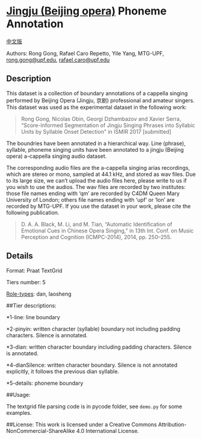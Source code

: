 # [Jingju (Beijing opera)](https://en.wikipedia.org/wiki/Peking_opera) Phoneme Annotation

[中文版](https://github.com/ronggong/jingjuPhonemeAnnotation/blob/master/READMEC.md)

Authors: Rong Gong, Rafael Caro Repetto, Yile Yang, MTG-UPF, rong.gong@upf.edu, rafael.caro@upf.edu

## Description
This dataset is a collection of boundary annotations of a cappella singing performed by Beijing Opera (Jingju, 京剧) professional and amateur singers. This dataset was used as the experimental dataset in the following work:

>Rong Gong, Nicolas Obin, Georgi Dzhambazov and Xavier Serra, “Score-Informed Segmentation of Jingju Singing Phrases into Syllabic Units by Syllable Onset Detection" in ISMIR 2017 [submitted]

The boundries have been annotated in a hierarchical way. Line (phrase), syllable, phoneme singing units have been annotated to a jingju (Beijing opera) a-cappella singing audio dataset.

The corresponding audio files are the a-cappella singing arias recordings, which are stereo or mono, sampled at 44.1 kHz, and stored as wav files. Due to its large size, we can’t upload the audio files here, please write to us if you wish to use the audios. The wav files are recorded by two institutes: those file names ending with ‘qm’ are recorded by C4DM Queen Mary University of London; others file names ending with ‘upf’ or ‘lon’ are recorded by MTG-UPF. If you use the dataset in your work, please cite the following publication.
 
>D. A. A. Black, M. Li, and M. Tian, “Automatic Identification of Emotional Cues in Chinese Opera Singing,” in 13th Int. Conf. on Music Perception and Cognition (ICMPC-2014), 2014, pp. 250–255.

## Details

Format: 	Praat TextGrid

Tiers number:	5

[Role-types](https://en.wikipedia.org/wiki/Peking_opera#Classification_of_performers_and_roles): dan, laosheng

##Tier descriptions:

*1-line:         line boundary

*2-pinyin:       written character (syllable) boundary not including padding characters. Silence is annotated.  

*3-dian:         written character boundary including padding characters. Silence is annotated.

*4-dianSilence:  written character boundary. Silence is not annotated explicitly, it follows the previous dian syllable.  

*5-details:      phoneme boundary

##Usage:

The textgrid file parsing code is in pycode folder, see `demo.py` for some examples.

##License:
This work is licensed under a Creative Commons Attribution-NonCommercial-ShareAlike 4.0 International License.
